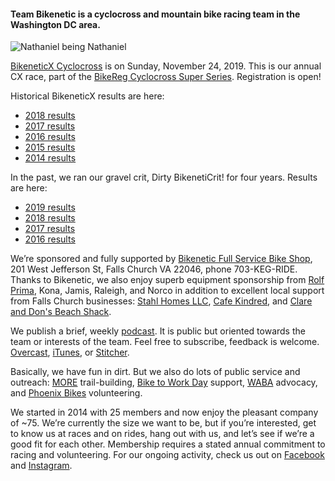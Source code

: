#### Team Bikenetic is a cyclocross and mountain bike racing team in the Washington DC area. 

![Nathaniel being Nathaniel](https://scontent-iad3-1.xx.fbcdn.net/v/t1.0-9/67875338_678043609705_3038723116067979264_o.jpg?_nc_cat=108&_nc_oc=AQkrh0zHJWKady7xXGDBGcDubSZnvHLpVv5_ejcQNGfvQnIRp0Tp3mQZjYvJKQxcLz8&_nc_ht=scontent-iad3-1.xx&oh=bf9485acd2e5290c88f509e8a6289863&oe=5E0F733C)

[BikeneticX Cyclocross](https://www.bikereg.com/37544) is on Sunday, November 24, 2019. This is our annual CX race, part of the [BikeReg Cyclocross Super Series](https://www.facebook.com/Super8cyclocross/). Registration is open!

Historical BikeneticX results are here:
- [2018 results](https://www.crossresults.com/race/8767)
- [2017 results](https://www.crossresults.com/race/7924)
- [2016 results](https://www.crossresults.com/race/6900)
- [2015 results](https://www.crossresults.com/race/5900)
- [2014 results](https://www.crossresults.com/race/4944)

In the past, we ran our gravel crit, Dirty BikenetiCrit! for four years. Results are here:
- [2019 results](https://www.crossresults.com/race/9082)
- [2018 results](https://www.road-results.com/race/10775)
- [2017 results](https://www.road-results.com/race/9552)
- [2016 results](https://www.road-results.com/race/8243)

We’re sponsored and fully supported by [Bikenetic Full Service Bike Shop](https://www.bikenetic.com/), 201 West Jefferson St, Falls Church VA 22046, phone 703-KEG-RIDE. Thanks to Bikenetic, we also enjoy superb equipment sponsorship from [Rolf Prima](https://rolfprima.com/), Kona, Jamis, Raleigh, and Norco in addition to excellent local support from Falls Church businesses: [Stahl Homes LLC](http://stahlhomes.com/), [Cafe Kindred](http://www.cafekindred.com/), and [Clare and Don's Beach Shack](http://www.clareanddons.com/).

We publish a brief, weekly [podcast](https://overcast.fm/itunes1436089238/team-bikenetic-bicycle-shorts). It is public but oriented towards the team or interests of the team. Feel free to subscribe, feedback is welcome. [Overcast](https://overcast.fm/itunes1436089238/team-bikenetic-bicycle-shorts), [iTunes](https://itunes.apple.com/us/podcast/team-bikenetic-bicycle-shorts/id1436089238?mt=2), or [Stitcher](https://www.stitcher.com/s?fid=233261).

Basically, we have fun in dirt. But we also do lots of public service and outreach: [MORE](http://www.more-mtb.org/) trail-building, [Bike to Work Day](https://www.biketoworkmetrodc.org/) support, [WABA](http://www.waba.org/) advocacy, and [Phoenix Bikes](http://www.phoenixbikes.org/) volunteering.

We started in 2014 with 25 members and now enjoy the pleasant company of ~75. We’re currently the size we want to be, but if you’re interested, get to know us at races and on rides, hang out with us, and let’s see if we’re a good fit for each other. Membership requires a stated annual commitment to racing and volunteering. For our ongoing activity, check us out on [Facebook](https://www.facebook.com/bikeneticx) and [Instagram](https://www.instagram.com/teambikenetic/).
